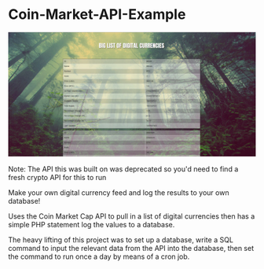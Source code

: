 # Coin-Market-API-Example
![alt text](https://github.com/haa-gg/Coin-Market-API-Example/blob/master/screenshot.jpg?raw=true)

Note: The API this was built on was deprecated so you'd need to find a fresh crypto API for this to run

Make your own digital currency feed and log the results to your own database!

Uses the Coin Market Cap API to pull in a list of digital currencies then has a simple PHP statement log the values to a database.

The heavy lifting of this project was to set up a database, write a SQL command to input the relevant data from the API into the database, then set the command to run once a day by means of a cron job.
